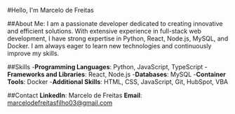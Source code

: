 #Hello, I'm Marcelo de Freitas


##About Me:
I am a passionate developer dedicated to creating innovative and efficient solutions. With extensive experience in full-stack web development, I have strong expertise in Python, React, Node.js, MySQL, and Docker. I am always eager to learn new technologies and continuously improve my skills.

##Skills
-**Programming Languages**: Python, JavaScript, TypeScript
-**Frameworks and Libraries**: React, Node.js
-**Databases**: MySQL
-**Container Tools**: Docker
-**Additional Skills**: HTML, CSS, JavaScript, Git, HubSpot, VBA

##Contact
**LinkedIn**: Marcelo de Freitas
**Email**: marcelodefreitasfilho03@gmail.com
